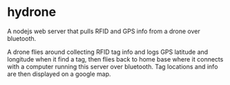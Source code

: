 # hydrone
A nodejs web server that pulls RFID and GPS info from a drone over bluetooth.

A drone flies around collecting RFID tag info and logs GPS latitude and longitude when it find a tag, then flies back to home base where it connects with a computer running this server over bluetooth. Tag locations and info are then displayed on a google map.
